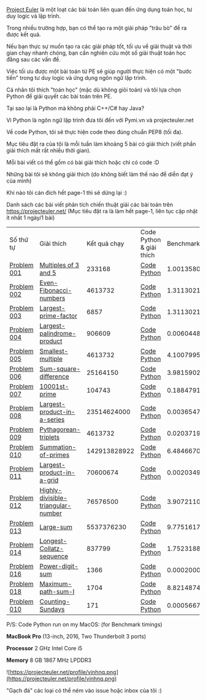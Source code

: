 
[Project Euler](https://projecteuler.net/) là một loạt các bài toán liên quan đến ứng dụng toán học, tư duy logic và lập trình. 

Trong nhiều trường hợp, bạn có thể tạo ra một giải pháp "trâu bò" để ra được kết quả. 

Nếu bạn thực sự muốn tạo ra các giải pháp tốt, tối ưu về giải thuật và thời gian chạy nhanh chóng, bạn cần nghiên cứu một số giải thuật toán học đằng sau các vấn đề.

Việc tối ưu được một bài toán từ PE sẽ giúp người thực hiện có một "bước tiến" trong tư duy logic và ứng dụng ngôn ngữ lập trình.


Cá nhân tôi thích "toán học" (mặc dù không giỏi toán) và tôi lựa chọn Python để giải quyết các bài toán trên PE.

Tại sao lại là Python mà không phải C++/C# hay Java? 

Vì Python là ngôn ngữ lập trình đưa tôi đến với Pymi.vn và projecteuler.net

Về code Python, tôi sẽ thực hiện code theo đúng chuẩn PEP8 (tối đa).


Mục tiêu đặt ra của tôi là mỗi tuần làm khoảng 5 bài có giải thích (viết phần giải thích mất rất nhiều thời gian).
 
Mỗi bài viết có thể gồm có bài giải thích hoặc chỉ có code :D 

Những bài tôi sẽ không giải thích (do không biết làm thế nào để diễn đạt ý của mình)

Khi nào tôi cán đích hết page-1 thì sẽ dừng lại :) 

Danh sách các bài viết phân tích chiến thuật giải các bài toán trên https://projecteuler.net/ (Mục tiêu đặt ra là làm hết page-1, liên tục cập nhật ít nhất 1 ngày/1 bài)

<div class="table-responsive">
    <table  class="table table-striped table-bordered table-hover table-condensed">
        <tbody>
            <tr>
                <td>
                    Số thứ tự
                </td>
                <td>
                    Giải thích
                </td>
                <td>
                    Kết quả chạy
                </td>
                <td>
                    Code Python & giải thích
                </td>
                <td>
                    Benchmark timings
                </td>
            </tr>
            <tr>
                <td>
                    <a href="https://projecteuler.net/problem=1">Problem 001</a>
                </td>
                <td>
                    <a href="https://quangvinh86.github.io/2018-06-08-Python-Project-Euler-PE001-Multiples-of-3-and-5/">Multiples of 3 and 5</a>
                </td>
                <td>
                    233168
                </td>
                <td>
                    <a href="https://github.com/quangvinh86/python-projecteuler/tree/master/PE-001">Code Python</a>
                </td>
                <td>
                    1.00135803223e-05s
                </td>
            </tr>
            <tr>
                <td>
                    <a href="https://projecteuler.net/problem=2">Problem 002</a>
                </td>
                <td>
                    <a href="https://quangvinh86.github.io/2018-06-08-Python-Project-Euler-PE002-Even-Fibonacci-numbers/">Even-Fibonacci-numbers</a>
                </td>
                <td>
                    4613732
                </td>
                <td>
                    <a href="https://github.com/quangvinh86/python-projecteuler/tree/master/PE-002">Code Python</a>
                </td>
                <td>
                    1.31130218506e-05s
                </td>
            </tr>
            <tr>
                <td>
                    <a href="https://projecteuler.net/problem=3">Problem 003</a>
                </td>
                <td>
                    <a href="https://quangvinh86.github.io/2018-06-08-Python-Project-Euler-PE003-Largest-prime-factor/">Largest-prime-factor</a>
                </td>
                <td>
                    6857
                </td>
                <td>
                    <a href="https://github.com/quangvinh86/python-projecteuler/tree/master/PE-003">Code Python</a>
                </td>
                <td>
                    1.31130218506e-05s
                </td>
            </tr>
            <tr>
                <td>
                    <a href="https://projecteuler.net/problem=4">Problem 004</a>
                </td>
                <td>
                    <a href="https://quangvinh86.github.io/2018-06-09-Python-Project-Euler-PE004-Largest-palindrome-product ">Largest-palindrome-product</a>
                </td>
                <td>
                    906609
                </td>
                <td>
                    <a href="https://github.com/quangvinh86/python-projecteuler/tree/master/PE-004">Code Python</a>
                </td>
                <td>
                    0.00604486465454s
                </td>
            </tr>
            <tr>
                <td>
                    <a href="https://projecteuler.net/problem=5">Problem 005</a>
                </td>
                <td>
                    <a href="https://quangvinh86.github.io/2018-06-10-Python-Project-Euler-PE005-Smallest-multiple ">Smallest-multiple</a>
                </td>
                <td>
                    4613732
                </td>
                <td>
                    <a href="https://github.com/quangvinh86/python-projecteuler/tree/master/PE-005">Code Python</a>
                </td>
                <td>
                     4.100799560546875e-05s
                </td>
            </tr>
            <tr>
                <td>
                    <a href="https://projecteuler.net/problem=6">Problem 006</a>
                </td>
                <td>
                    <a href="https://quangvinh86.github.io/2018-06-10-Python-Project-Euler-PE006-Sum-square-difference">Sum-square-difference</a>
                </td>
                <td>
                    25164150
                </td>
                <td>
                    <a href="https://github.com/quangvinh86/python-projecteuler/tree/master/PE-006">Code Python</a>
                </td>
                <td>
                    3.981590270996094e-05s
                </td>
            </tr>
            <tr>
                <td>
                    <a href="https://projecteuler.net/problem=7">Problem 007</a>
                </td>
                <td>
                    <a href="https://quangvinh86.github.io/2018-06-10-Python-Project-Euler-PE007-10001st-prime/">10001st-prime</a>
                </td>
                <td>
                    104743
                </td>
                <td>
                    <a href="https://github.com/quangvinh86/python-projecteuler/tree/master/PE-007">Code Python</a>
                </td>
                <td>
                    0.188479185104s
                </td>
            </tr>
             <tr>
                <td>
                    <a href="https://projecteuler.net/problem=8">Problem 008</a>
                </td>
                <td>
                    <a href="https://quangvinh86.github.io/2018-06-10-Python-Project-Euler-PE008-Largest-product-in-a-series/">Largest-product-in-a-series</a>
                </td>
                <td>
                    23514624000
                </td>
                <td>
                    <a href="https://github.com/quangvinh86/python-projecteuler/tree/master/PE-008">Code Python</a>
                </td>
                <td>
                    0.0036547183990478516s
                </td>
            </tr>
            <tr>
                <td>
                    <a href="https://projecteuler.net/problem=9">Problem 009</a>
                </td>
                <td>
                    <a href="https://quangvinh86.github.io/2018-06-11-Python-Project-Euler-PE009-Pythagorean-triplets/">Pythagorean-triplets</a>
                </td>
                <td>
                    4613732
                </td>
                <td>
                    <a href="https://github.com/quangvinh86/python-projecteuler/tree/master/PE-009">Code Python</a>
                </td>
                <td>
                    0.02037191390991211s
                </td>
            </tr>
            <tr>
                <td>
                    <a href="https://projecteuler.net/problem=10">Problem 010</a>
                </td>
                <td>
                    <a href="https://quangvinh86.github.io/2018-06-12-Python-Project-Euler-PE010-Summation-of-primes/">Summation-of-primes</a>
                </td>
                <td>
                    142913828922
                </td>
                <td>
                    <a href="https://github.com/quangvinh86/python-projecteuler/tree/master/PE-010">Code Python</a>
                </td>
                <td>
                    6.484667062759399s
                </td>
            </tr>
            <tr>
                <td>
                    <a href="https://projecteuler.net/problem=11">Problem 011</a>
                </td>
                <td>
                    <a href="https://quangvinh86.github.io/2018-06-12-Python-Project-Euler-PE011-Largest-product-in-a-grid/">Largest-product-in-a-grid</a>
                </td>
                <td>
                    70600674
                </td>
                <td>
                    <a href="https://github.com/quangvinh86/python-projecteuler/tree/master/PE-011">Code Python</a>
                </td>
                <td>
                    0.002034902572631836s
                </td>
            </tr>
            <tr>
                <td>
                    <a href="https://projecteuler.net/problem=3">Problem 012</a>
                </td>
                <td>
                    <a href="https://quangvinh86.github.io/2018-06-14-Python-Project-Euler-PE012-Highly-divisible-triangular-number/">Highly-divisible-triangular-number</a>
                </td>
                <td>
                    76576500
                </td>
                <td>
                    <a href="https://github.com/quangvinh86/python-projecteuler/tree/master/PE-012">Code Python</a>
                </td>
                <td>
                    3.9072110652923584s
                </td>
            </tr>
             <tr>
                <td>
                    <a href="https://projecteuler.net/problem=13">Problem 013</a>
                </td>
                <td>
                    <a href="https://quangvinh86.github.io/2018-06-18-Python-Project-Euler-PE013-Large-sum">Large-sum</a>
                </td>
                <td>
                    5537376230
                </td>
                <td>
                    <a href="https://github.com/quangvinh86/python-projecteuler/tree/master/PE-013">Code Python</a>
                </td>
                <td>
                    9.775161743164062e-06s
                </td>
            </tr>
             <tr>
                <td>
                    <a href="https://projecteuler.net/problem=14">Problem 014</a>
                </td>
                <td>
                    <a href="https://quangvinh86.github.io/2018-06-18-Python-Project-Euler-PE014-Longest-Collatz-sequence">Longest-Collatz-sequence</a>
                </td>
                <td>
                    837799
                </td>
                <td>
                    <a href="https://github.com/quangvinh86/python-projecteuler/tree/master/PE-014">Code Python</a>
                </td>
                <td>
                    1.7523188591003418s
                </td>
            </tr>
            <tr>
                <td>
                    <a href="https://projecteuler.net/problem=16">Problem 016</a>
                </td>
                <td>
                    <a href="https://quangvinh86.github.io/2018-06-19-Python-Project-Euler-PE016-Power-digit-sum">Power-digit-sum</a>
                </td>
                <td>
                    1366
                </td>
                <td>
                    <a href="https://github.com/quangvinh86/python-projecteuler/tree/master/PE-016">Code Python</a>
                </td>
                <td>
                    0.00020003318786621094s
                </td>
            </tr>
            <tr>
                <td>
                    <a href="https://projecteuler.net/problem=18">Problem 018</a>
                </td>
                <td>
                    <a href="https://quangvinh86.github.io/2018-06-21-Python-Project-Euler-PE018-Maximum-path-sum-I">Maximum-path-sum-I</a>
                </td>
                <td>
                    1704
                </td>
                <td>
                    <a href="https://github.com/quangvinh86/python-projecteuler/tree/master/PE-018">Code Python</a>
                </td>
                <td>
                    8.821487426757812e-05s
                </td>
            </tr>
            <tr>
                <td>
                    <a href="https://projecteuler.net/problem=19">Problem 010</a>
                </td>
                <td>
                    <a href="https://quangvinh86.github.io/2018-06-23-Python-Project-Euler-PE019-Counting-Sundays">Counting-Sundays</a>
                </td>
                <td>
                    171
                </td>
                <td>
                    <a href="https://github.com/quangvinh86/python-projecteuler/tree/master/PE-019">Code Python</a>
                </td>
                <td>
                    0.0005667209625244141s
                </td>
            </tr>
            <!-- <tr>
                <td>
                    <a href="https://projecteuler.net/problem=3">Problem 003</a>
                </td>
                <td>
                    <a href="https://quangvinh86.github.io/2018-06-08-Python-Project-Euler-PE003-Largest-prime-factor/">Largest-prime-factor</a>
                </td>
                <td>
                    4613732
                </td>
                <td>
                    <a href="https://github.com/quangvinh86/python-projecteuler/tree/master/PE-003">Code Python</a>
                </td>
                <td>
                    1.31130218506e-05s
                </td>
            </tr> -->
        </tbody>
    </table>
</div>

P/S: Code Python run on my MacOS: (for Benchmark timings)

**MacBook Pro** (13-inch, 2016, Two Thunderbolt 3 ports)

**Processor** 2 GHz Intel Core i5

**Memory** 8 GB 1867 MHz LPDDR3

![https://projecteuler.net/profile/vinhnq.png](https://projecteuler.net/profile/vinhnq.png)

"Gạch đá" các loại có thể ném vào issue hoặc inbox của tôi :)